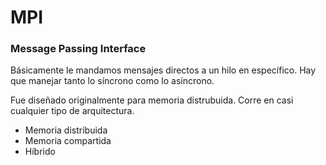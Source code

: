 # MPI
### Message Passing Interface  

Básicamente le mandamos mensajes directos a un hilo en específico. Hay que manejar tanto lo síncrono como lo asíncrono.

Fue diseñado originalmente para memoria distrubuida. Corre en casi cualquier tipo de arquitectura.
- Memoria distribuida
- Memoria compartida
- Híbrido

